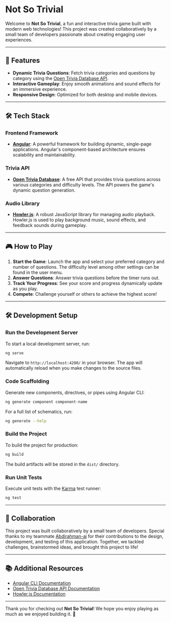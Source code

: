 # Not So Trivial

Welcome to **Not So Trivial**, a fun and interactive trivia game built with modern web technologies! This project was created collaboratively by a small team of developers passionate about creating engaging user experiences.

---

## 🚀 Features

- **Dynamic Trivia Questions**: Fetch trivia categories and questions by category using the [Open Trivia Database API](https://opentdb.com/api_config.php).
- **Interactive Gameplay**: Enjoy smooth animations and sound effects for an immersive experience.
- **Responsive Design**: Optimized for both desktop and mobile devices.

---

## 🛠️ Tech Stack

### **Frontend Framework**

- **[Angular](https://angular.io/)**: A powerful framework for building dynamic, single-page applications. Angular's component-based architecture ensures scalability and maintainability.

### **Trivia API**

- **[Open Trivia Database](https://opentdb.com/api_config.php)**: A free API that provides trivia questions across various categories and difficulty levels. The API powers the game's dynamic question generation.

### **Audio Library**

- **[Howler.js](https://howlerjs.com/)**: A robust JavaScript library for managing audio playback. Howler.js is used to play background music, sound effects, and feedback sounds during gameplay.

---

## 🎮 How to Play

1. **Start the Game**: Launch the app and select your preferred category and number of questions. The difficulty level among other settings can be found in the user menu.
2. **Answer Questions**: Answer trivia questions before the timer runs out.
3. **Track Your Progress**: See your score and progress dynamically update as you play.
4. **Compete**: Challenge yourself or others to achieve the highest score!

---

## 🛠️ Development Setup

### **Run the Development Server**

To start a local development server, run:

```bash
ng serve
```

Navigate to `http://localhost:4200/` in your browser. The app will automatically reload when you make changes to the source files.

### **Code Scaffolding**

Generate new components, directives, or pipes using Angular CLI:

```bash
ng generate component component-name
```

For a full list of schematics, run:

```bash
ng generate --help
```

### **Build the Project**

To build the project for production:

```bash
ng build
```

The build artifacts will be stored in the `dist/` directory.

### **Run Unit Tests**

Execute unit tests with the [Karma](https://karma-runner.github.io) test runner:

```bash
ng test
```

---

## 🤝 Collaboration

This project was built collaboratively by a small team of developers. Special thanks to my teammate [Abdirahman-ai](https://github.com/Abdirahman-ai) for their contributions to the design, development, and testing of this application. Together, we tackled challenges, brainstormed ideas, and brought this project to life!

---

## 📚 Additional Resources

- [Angular CLI Documentation](https://angular.dev/tools/cli)
- [Open Trivia Database API Documentation](https://opentdb.com/api_config.php)
- [Howler.js Documentation](https://howlerjs.com/)

---

Thank you for checking out **Not So Trivial**! We hope you enjoy playing as much as we enjoyed building it. 🎉
